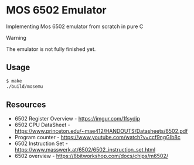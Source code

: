 # MOS 6502 Emulator

Implementing Mos 6502 emulator from scratch in pure C

> [!WARNING]
> The emulator is not fully finished yet.

## Usage
``` bash
$ make
./build/mosemu
```

## Resources
- 6502 Register Overview - https://imgur.com/1fsydip
- 6502 CPU DataSheet - https://www.princeton.edu/~mae412/HANDOUTS/Datasheets/6502.pdf
- Program counter - https://www.youtube.com/watch?v=ccf9ngGIb8c
- 6502 Instruction Set - https://www.masswerk.at/6502/6502_instruction_set.html
- 6502 overview - https://8bitworkshop.com/docs/chips/m6502/
